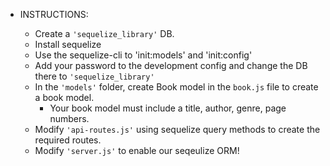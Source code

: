 * INSTRUCTIONS:

  * Create a `'sequelize_library'` DB.
  * Install sequelize
  * Use the sequelize-cli to 'init:models' and 'init:config'
  * Add your password to the development config and change the DB there to `'sequelize_library'`
  * In the `'models'` folder, create Book model in the `book.js` file to create a book model. 
    * Your book model must include a title, author, genre, page numbers.
  * Modify `'api-routes.js'` using sequelize query methods to create the required routes.
  * Modify `'server.js'` to enable our seqeulize ORM!

